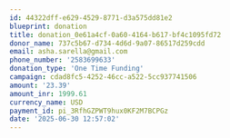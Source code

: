 ```yaml
---
id: 44322dff-e629-4529-8771-d3a575dd81e2
blueprint: donation
title: donation_0e61a4cf-0a60-4164-b617-bf4c1095fd72
donor_name: 737c5b67-d734-4d6d-9a07-86517d259cdd
email: asha.sarella@gmail.com
phone_number: '2583699633'
donation_type: 'One Time Funding'
campaign: cdad8fc5-4252-46cc-a522-5cc937741506
amount: '23.39'
amount_inr: 1999.61
currency_name: USD
payment_id: pi_3RfhGZPWT9hux0KF2M7BCPGz
date: '2025-06-30 12:57:02'
---
```


